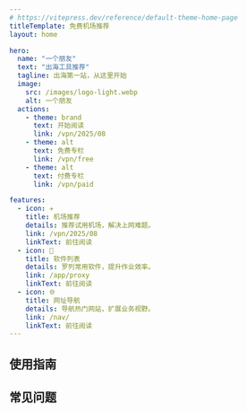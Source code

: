 ```yaml
---
# https://vitepress.dev/reference/default-theme-home-page
titleTemplate: 免费机场推荐
layout: home

hero:
  name: "一个朋友"
  text: "出海工具推荐"
  tagline: 出海第一站，从这里开始
  image:
    src: /images/logo-light.webp
    alt: 一个朋友
  actions:
    - theme: brand
      text: 开始阅读
      link: /vpn/2025/08
    - theme: alt
      text: 免费专栏
      link: /vpn/free
    - theme: alt
      text: 付费专栏
      link: /vpn/paid

features:
  - icon: ✈️
    title: 机场推荐
    details: 推荐试用机场，解决上网难题。
    link: /vpn/2025/08
    linkText: 前往阅读
  - icon: 💾
    title: 软件列表
    details: 罗列常用软件，提升作业效率。
    link: /app/proxy
    linkText: 前往阅读
  - icon: 🌐
    title: 网址导航
    details: 导航热门网站，扩展业务视野。
    link: /nav/
    linkText: 前往阅读
---
```


## 使用指南

<ClientOnly>
  <Timeline />
</ClientOnly>

## 常见问题

<ClientOnly>
  <Accordion />
</ClientOnly>